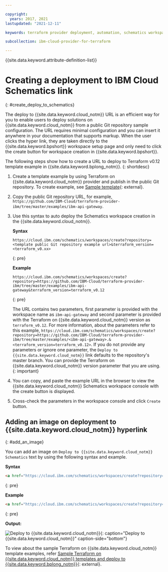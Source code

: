 ```yaml
---

copyright:
  years: 2017, 2021
lastupdated: "2021-12-11"

keywords: terraform provider deployment, automation, schematics workspace, ibm cloud terraform provider deployment, schematics workspace creation, auto deploy 

subcollection: ibm-cloud-provider-for-terraform

---
```


{{site.data.keyword.attribute-definition-list}}


# Creating a deployment to IBM Cloud Schematics link
{: #create_deploy_to_schematics}

The deploy to {{site.data.keyword.cloud_notm}} URL is an efficient way for you to enable users to deploy solutions on {{site.data.keyword.cloud_notm}} from a public Git repository sample configuration. The URL requires minimal configuration and you can insert it anywhere in your documentation that supports markup. When the user clicks the hyper link, they are taken directly to the {{site.data.keyword.bpshort}} workspace setup page and only need to click the create button for workspace creation in {{site.data.keyword.bpshort}}.

The following steps show how to create a URL to deploy to Terraform v0.12 template example in {{site.data.keyword.bplong_notm}}.
{: shortdesc}

1. Create a template example by using Terraform on {{site.data.keyword.cloud_notm}} provider and publish in the public Git repository. To create example, see [Sample template](https://github.com/IBM-Cloud/terraform-provider-ibm/tree/master/examples){: external}.
2. Copy the public Git repository URL, for example, `https://github.com/IBM-Cloud/terraform-provider-ibm/tree/master/examples/ibm-api-gateway`.
3. Use this syntax to auto deploy the Schematics workspace creation in the {{site.data.keyword.cloud_notm}}.

    **Syntax**

    ```text
    https://cloud.ibm.com/schematics/workspaces/create?repository=<template public Git repository example url>&terraform_version=<terraform_v0.xx>
    ```
    {: pre}

    **Example**

    ```text
    https://cloud.ibm.com/schematics/workspaces/create?repository=https://github.com/IBM-Cloud/terraform-provider-ibm/tree/master/examples/ibm-api-gateway&terraform_version=terraform_v0.12
    ```
    {: pre}

    The URL contains two parameters, first parameter is provided with the workspace name as `ibm-api-gateway` and second parameter is provided with the Terraform on {{site.data.keyword.cloud_notm}} version as `terraform_v0.12`. For more information, about the parameters refer to this example, `https://cloud.ibm.com/schematics/workspaces/create?repository=https://github.com/IBM-Cloud/terraform-provider-ibm/tree/master/examples/<ibm-api-gateway>.&<terraform_version=terraform_v0.12>`. If you do not provide any parameters or ignore one parameter, the `Deploy to {{site.data.keyword.cloud_notm}}` link defaults to the repository's master branch. You can provide the Terraform on {{site.data.keyword.cloud_notm}} version parameter that you are using.
    {: important}

4. You can copy, and paste the example URL in the browser to view the {{site.data.keyword.cloud_notm}} Schematics workspace console with the create button is displayed.
5. Cross-check the parameters in the workspace console and click `Create` button.

## Adding an image on deployment to {{site.data.keyword.cloud_notm}} hyperlink
{: #add_an_image}

You can add an image on `Deploy to {{site.data.keyword.cloud_notm}} Schematics` text by using the following syntax and example.

**Syntax**
```html
<a href="https://cloud.ibm.com/schematics/workspaces/create?repository=<public Git repository example URL>/<workspace name>&terraform_version=terraform_xx">Deploy to {{site.data.keyword.bplong_notm}} <img src=<image location>></a>
```
{: pre}

**Example**

```html
<a href="https://cloud.ibm.com/schematics/workspaces/create?repository=https://github.com/IBM-Cloud/terraform-provider-ibm/tree/master/examples/ibm-api-gateway&terraform_version=terraform_v0.12">Deploy to {{site.data.keyword.cloud_notm}}<img src="/images/deploytoschematics.png"></a>
```
{: pre}

**Output:**

![Deploy to {{site.data.keyword.cloud_notm}}](/images/deploytoschematics.png "Deploy to {{site.data.keyword.cloud_notm}}"){: caption="Deploy to {{site.data.keyword.cloud_notm}}" caption-side="bottom"}

To view about the sample Terraform on {{site.data.keyword.cloud_notm}} template examples, refer [Sample Terraform on {{site.data.keyword.cloud_notm}} templates and deploy to {{site.data.keyword.bplong_notm}}](https://github.com/IBM-Cloud/terraform-provider-ibm/tree/master/examples/ibm-api-gateway){: external}.



